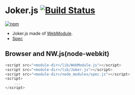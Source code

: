 # Joker.js [![Build Status](https://travis-ci.org/uupaa/Joker.js.svg)](https://travis-ci.org/uupaa/Joker.js)

[![npm](https://nodei.co/npm/uupaa.joker.js.svg?downloads=true&stars=true)](https://nodei.co/npm/uupaa.joker.js/)



- Joker.js made of [WebModule](https://github.com/uupaa/WebModule).
- [Spec](https://github.com/uupaa/Joker.js/wiki/Joker)

## Browser and NW.js(node-webkit)

```js
<script src="<module-dir>/lib/WebModule.js"></script>
<script src="<module-dir>/lib/Joker.js"></script>
<script src="<module-dir>/node_modules/spec.js"></script>
<script>
    ...
</script>
```


